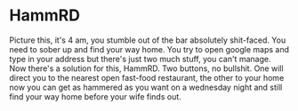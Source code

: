 HammRD
===========
Picture this, it's 4 am, you stumble out of the bar absolutely shit-faced. You need to sober up and find your way home. You try to open google maps and type in your address but there's just two much stuff, you can't manage. Now there's a solution for this, HammRD. Two buttons, no bullshit. One will direct you to the nearest open fast-food restaurant, the other to your home now you can get as hammered as you want on a wednesday night and still find your way home before your wife finds out.